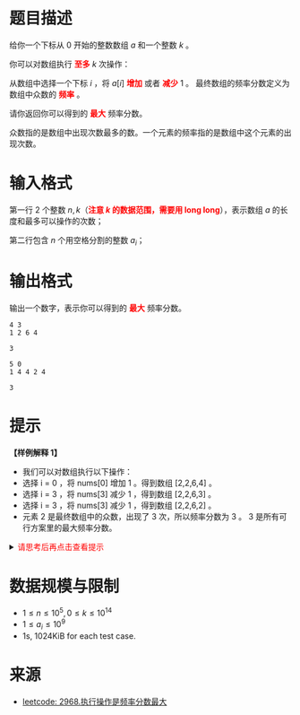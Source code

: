 # 题目描述

给你一个下标从 $0$ 开始的整数数组 $a$ 和一个整数 $k$ 。

你可以对数组执行 **<font color="#FF0000">至多</font>** $k$ 次操作：

从数组中选择一个下标 $i$ ，将 $a[i]$ **<font color="#FF0000">增加</font>** 或者 **<font color="#FF0000">减少</font>** $1$ 。
最终数组的频率分数定义为数组中众数的 **<font color="#FF0000">频率</font>** 。

请你返回你可以得到的 **<font color="#FF0000">最大</font>** 频率分数。

众数指的是数组中出现次数最多的数。一个元素的频率指的是数组中这个元素的出现次数。

# 输入格式
第一行 $2$ 个整数 $n, k$（**<font color="#FF0000">注意 $k$ 的数据范围，需要用 long long</font>**），表示数组 $a$ 的长度和最多可以操作的次数；

第二行包含 $n$ 个用空格分割的整数 $a_i$；

# 输出格式
输出一个数字，表示你可以得到的 **<font color="#FF0000">最大</font>** 频率分数。

```input1
4 3
1 2 6 4
```

```output1
3
```

```input2
5 0
1 4 4 2 4
```

```output1
3
```


# 提示
**【样例解释 1】**
* 我们可以对数组执行以下操作：
* 选择 i = 0 ，将 nums[0] 增加 1 。得到数组 [2,2,6,4] 。
* 选择 i = 3 ，将 nums[3] 减少 1 ，得到数组 [2,2,6,3] 。
* 选择 i = 3 ，将 nums[3] 减少 1 ，得到数组 [2,2,6,2] 。
* 元素 2 是最终数组中的众数，出现了 3 次，所以频率分数为 3 。
3 是所有可行方案里的最大频率分数。

<details>
<summary><font color="#FF0000">请思考后再点击查看提示</font></summary>

* $C(x)$ 表示可以在 $k$ 次操作内出现至少 $x$ 的相同的数
* 若 $C(x)$ 成立，那么所有的 $x' \le x$，$C(x')$ 也成立，符合二分条件
* 如何判定 $C(x)$ 是否成立呢
* 可以将 $a$ 排序，在排序后的数组中找到连续 $x$ 个数（<font color="#FF0000">思考为什么是找连连续的 $x$ 个数</font>）
* 把这连续 $x$ 个数通过不超过 $k$ 次操作变成相同，把这 $x$ 个数都变成他们的中位数所需要的次数，必然是最少的（<font color="#FF0000">思考下为什么</font>）

</details>

# 数据规模与限制
* $1 \le n \le 10^5, 0 \le k \le 10^{14}$
* $1 \le a_i \le 10^9$
* 1s, 1024KiB for each test case.

# 来源
* [leetcode: 2968.执行操作是频率分数最大](https://leetcode.cn/problems/apply-operations-to-maximize-frequency-score/description/)